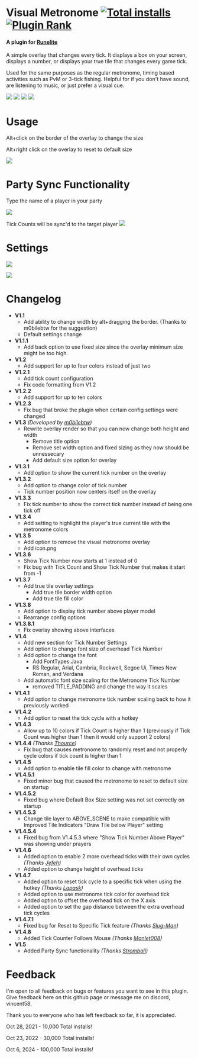 # Visual Metronome [![Total installs](https://img.shields.io/endpoint?url=https://api.runelite.net/pluginhub/shields/installs/plugin/visual-metronome)](https://runelite.net/plugin-hub/show/visual-metronome) [![Plugin Rank](http://img.shields.io/endpoint?url=https://api.runelite.net/pluginhub/shields/rank/plugin/visual-metronome)](https://runelite.net/plugin-hub)
#### A plugin for [Runelite](https://runelite.net/)

A simple overlay that changes every tick. It displays a box on your screen, displays a number, or displays your true tile that changes every game tick. 

Used for the same purposes as the regular metronome, timing based activities such as PvM or 3-tick fishing. Helpful for if you don't have sound, are listening to music, or just prefer a visual cue.

![](https://i.imgur.com/drcQDOn.gif) ![](https://i.imgur.com/wonUTcR.gif) ![](https://i.imgur.com/2qUetFH.gif) ![](https://i.imgur.com/RkpEBjl.gif)

# Usage
Alt+click on the border of the overlay to change the size

Alt+right click on the overlay to reset to default size

![](https://i.imgur.com/SWQKf9i.gif)

# Party Sync Functionality
Type the name of a player in your party

![](https://i.imgur.com/vuRrLJ9.png)

Tick Counts will be sync'd to the target player
![](https://i.imgur.com/LEwh5RJ.gif)


# Settings
![](https://i.imgur.com/3d8DRoq.png)

![](https://i.imgur.com/jLls9zb.png)

# Changelog
- **V1.1**
    - Add ability to change width by alt+dragging the border. (Thanks to m0bilebtw for the suggestion)
    - Default settings change
- **V1.1.1**
    - Add back option to use fixed size since the overlay minimum size might be too high.
- **V1.2**
    - Add support for up to four colors instead of just two
- **V1.2.1**
    - Add tick count configuration
    - Fix code formatting from V1.2
- **V1.2.2**
    - Add support for up to ten colors
- **V1.2.3**
    - Fix bug that broke the plugin when certain config settings were changed
- **V1.3** *(Developed by [m0bilebtw](https://github.com/m0bilebtw))*
    - Rewrite overlay render so that you can now change both height and width
        - Remove title option
        - Remove set width option and fixed sizing as they now should be unnessecary
        - Add default size option for overlay
- **V1.3.1**
    - Add option to show the current tick number on the overlay
- **V1.3.2**
    - Add option to change color of tick number
    - Tick number position now centers itself on the overlay 
- **V1.3.3**
    - Fix tick number to show the correct tick number instead of being one tick off
- **V1.3.4**
    - Add setting to highlight the player's true current tile with the metronome colors
- **V1.3.5**
    - Add option to remove the visual metronome overlay
    - Add icon.png
- **V1.3.6**
    - Show Tick Number now starts at 1 instead of 0
    - Fix bug with Tick Count and Show Tick Number that makes it start from -1
- **V1.3.7**
    - Add true tile overlay settings
        - Add true tile border width option
        - Add true tile fill color
- **V1.3.8**
    - Add option to display tick number above player model
    - Rearrange config options
- **V1.3.8.1**
    - Fix overlay showing above interfaces
- **V1.4**
    - Add new section for Tick Number Settings
    - Add option to change font size of overhead Tick Number
    - Add option to change the font
        - Add FontTypes.Java 
        - RS Regular, Arial, Cambria, Rockwell, Segoe Ui, Times New Roman, and Verdana
    - Add automatic font size scaling for the Metronome Tick Number
        - removed TITLE_PADDING and change the way it scales
- **V1.4.1**  
    - Add option to change metronome tick number scaling back to how it previously worked
- **V1.4.2**  
    - Add option to reset the tick cycle with a hotkey
- **V1.4.3**
    - Allow up to 10 colors if Tick Count is higher than 1 (previously if Tick Count was higher than 1 then it would only support 2 colors)
- **V1.4.4** *(Thanks [Thource](https://github.com/Thource))*
    - Fix bug that causes metronome to randomly reset and not properly cycle colors if tick count is higher than 1
- **V1.4.5**
    - Add option to enable tile fill color to change with metronome
- **V1.4.5.1**
    - Fixed minor bug that caused the metronome to reset to default size on startup
- **V1.4.5.2**
    - Fixed bug where Default Box Size setting was not set correctly on startup
- **V1.4.5.3**
    - Change tile layer to ABOVE_SCENE to make compatible with Improved Tile Indicators "Draw Tile below Player" setting
- **V1.4.5.4**
    - Fixed bug from V1.4.5.3 where "Show Tick Number Above Player" was showing under prayers
- **V1.4.6**
    - Added option to enable 2 more overhead ticks with their own cycles *(Thanks [Jefeh](https://github.com/JorgeFernandezH))*
    - Added option to change height of overhead ticks
- **V1.4.7**
    - Added option to reset tick cycle to a specific tick when using the hotkey *(Thanks [Lapask](https://github.com/Lapask))*
    - Added option to use metronome tick color for overhead tick
    - Added option to offset the overhead tick on the X axis
    - Added option to set the gap distance between the extra overhead tick cycles
- **V1.4.7.1**
    - Fixed bug for Reset to Specific Tick feature *(Thanks [Slug-Man](https://github.com/Slug-Man))*
- **V1.4.8**
    - Added Tick Counter Follows Mouse *(Thanks [Manlet008](https://github.com/Manlet008))*
- **V1.5**
    - Added Party Sync functionality *(Thanks [Stromboli](https://github.com/ShadowTimGit))*


# Feedback
I'm open to all feedback on bugs or features you want to see in this plugin. Give feedback here on this github page or message me on discord, vincent58. 

Thank you to everyone who has left feedback so far, it is appreciated.

Oct 28, 2021 - 10,000 Total installs!

Oct 23, 2022 - 30,000 Total installs!

Oct 6, 2024 - 100,000 Total installs!
